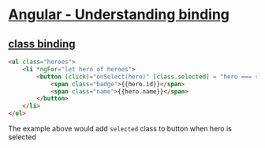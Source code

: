# [Angular - Understanding binding](https://angular.io/guide/binding-overview)

## [class binding](https://angular.io/guide/class-binding)

```html
<ul class="heroes">
	<li *ngFor="let hero of heroes">
		<button (click)="onSelect(hero)" [class.selected] = "hero === selectedHero">
			<span class="badge">{{hero.id}}</span>
			<span class="name">{{hero.name}}</span>
		</button>
	</li>
</ul>
```

The example above would add `selected` class to button when hero is selected